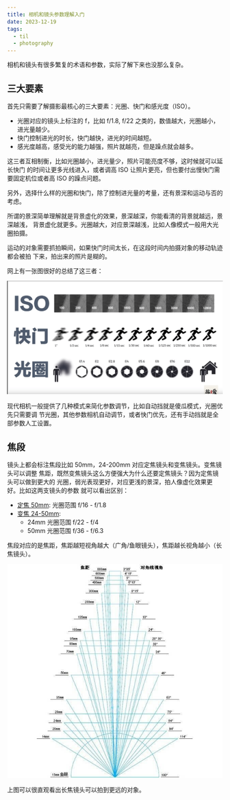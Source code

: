 ```yaml
---
title: 相机和镜头参数理解入门
date: 2023-12-19
tags:
  - til
  - photography
---
```


相机和镜头有很多繁复的术语和参数，实际了解下来也没那么复杂。

## 三大要素

首先只需要了解摄影最核心的三大要素：光圈、快门和感光度（ISO）。

- 光圈对应的镜头上标注的 f，比如 f/1.8, f/22 之类的，数值越大，光圈越小，进光量越少。
- 快门控制进光的时长，快门越快，进光的时间越短。
- 感光度越高，感受光的能力越强，照片就越亮，但是躁点就会越多。

这三者互相制衡，比如光圈越小，进光量少，照片可能亮度不够，这时候就可以延长快门
的时间让更多光线进入，或者调高 ISO 让照片更亮，但也要付出慢快门需要固定机位或者高
ISO 的躁点问题。

另外，选择什么样的光圈和快门，除了控制进光量的考量，还有景深和运动与否的考虑。

所谓的景深简单理解就是背景虚化的效果，景深越深，你能看清的背景就越远，景深越浅，
背景虚化就更多。光圈越大，对应景深越浅，比如人像模式一般用大光圈拍摄。

运动的对象需要抓拍瞬间，如果快门时间太长，在这段时间内拍摄对象的移动轨迹都会被拍
下来，拍出来的照片是糊的。

网上有一张图很好的总结了这三者：

<div style="max-width: 800px">
    <img src="/static/images/iso-shutter-f.png" alt="快门、光圈和ISO" />
</div>

现代相机一般提供了几种模式来简化参数调节，比如自动挡就是傻瓜模式，光圈优先只需要调
节光圈，其他参数相机自动调节，或者快门优先，还有手动挡就是全部参数人工设置。

## 焦段

镜头上都会标注焦段比如 50mm，24-200mm 对应定焦镜头和变焦镜头。变焦镜头可以调整
焦距，既然变焦镜头这么方便强大为什么还要定焦镜头？因为定焦镜头可以做到更大的
光圈，弱光表现更好，对应更浅的景深，拍人像虚化效果更好。比如这两支镜头的参数
就可以看出区别：

- [定焦 50mm](https://www.nikon.com.cn/sc_CN/product/nikkor-lenses/z-mount/single-focal-lengh/normal/z-50mm-f-1-8-s#tech_specs): 光圈范围 f/16 - f/1.8
- [变焦 24-50mm](https://www.nikon.com.cn/sc_CN/product/nikkor-lenses/z-mount/zoom/normal-zoom/z-24-50mm-f-4-6-3#tech_specs):
    - 24mm 光圈范围 f/22 - f/4
    - 50mm 光圈范围 f/36 - f/6.3

焦段对应的是焦距，焦距越短视角越大（广角/鱼眼镜头），焦距越长视角越小（长焦镜头）。

<a href="https://www.163.com/dy/article/FR7DEQ9Q05450THU.html">
    <img src="/static/images/focal-length.jpg" alt="焦段视角" />
</a>

上图可以很直观看出长焦镜头可以拍到更远的对象。
